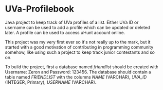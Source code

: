 # UVa-Profilebook
Java project to keep track of UVa profiles of a list. Either UVa ID or username can be used to add a profile which can be updated or deleted later. A profile can be used to access uHunt account online.

This project was my very first ever so it's not really up to the mark, but it started with a good motivation of contributing in programming community somehow, like using such a project to keep track junior contestants and so on.


To build the project, first a database named *friendlist* should be created with Username: Zeron and Password: 123456. The database should contain a table named *FRIENDLIST* with the columns *NAME* (VARCHAR), *UVA_ID* (INTEGER, Primary), *USERNAME* (VARCHAR).

